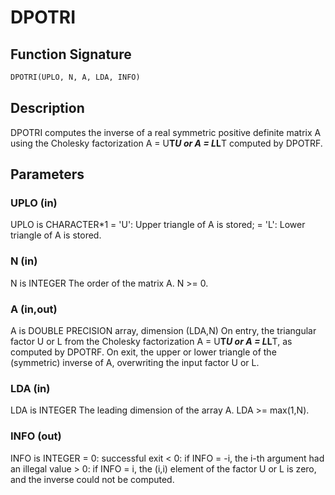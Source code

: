 # DPOTRI

## Function Signature

```fortran
DPOTRI(UPLO, N, A, LDA, INFO)
```

## Description


 DPOTRI computes the inverse of a real symmetric positive definite
 matrix A using the Cholesky factorization A = U**T*U or A = L*L**T
 computed by DPOTRF.

## Parameters

### UPLO (in)

UPLO is CHARACTER*1 = 'U': Upper triangle of A is stored; = 'L': Lower triangle of A is stored.

### N (in)

N is INTEGER The order of the matrix A. N >= 0.

### A (in,out)

A is DOUBLE PRECISION array, dimension (LDA,N) On entry, the triangular factor U or L from the Cholesky factorization A = U**T*U or A = L*L**T, as computed by DPOTRF. On exit, the upper or lower triangle of the (symmetric) inverse of A, overwriting the input factor U or L.

### LDA (in)

LDA is INTEGER The leading dimension of the array A. LDA >= max(1,N).

### INFO (out)

INFO is INTEGER = 0: successful exit < 0: if INFO = -i, the i-th argument had an illegal value > 0: if INFO = i, the (i,i) element of the factor U or L is zero, and the inverse could not be computed.

